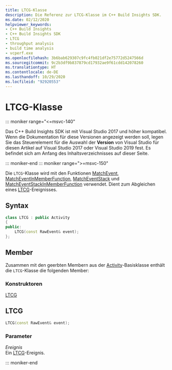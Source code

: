 ```yaml
---
title: LTCG-Klasse
description: Die Referenz zur LTCG-Klasse im C++ Build Insights SDK.
ms.date: 02/12/2020
helpviewer_keywords:
- C++ Build Insights
- C++ Build Insights SDK
- LTCG
- throughput analysis
- build time analysis
- vcperf.exe
ms.openlocfilehash: 3b6bab629307c9fc4fb021df2e75772d5247566d
ms.sourcegitcommit: 9c2b3df9b837879cd17932ae9f61cdd142078260
ms.translationtype: HT
ms.contentlocale: de-DE
ms.lasthandoff: 10/29/2020
ms.locfileid: "92920553"
---
```

# <a name="ltcg-class"></a>LTCG-Klasse

::: moniker range="<=msvc-140"

Das C++ Build Insights SDK ist mit Visual Studio 2017 und höher kompatibel. Wenn die Dokumentation für diese Versionen angezeigt werden soll, legen Sie das Steuerelement für die Auswahl der **Version** von Visual Studio für diesen Artikel auf Visual Studio 2017 oder Visual Studio 2019 fest. Es befindet sich am Anfang des Inhaltsverzeichnisses auf dieser Seite.

::: moniker-end
::: moniker range=">=msvc-150"

Die `LTCG`-Klasse wird mit den Funktionen [MatchEvent](../functions/match-event.md), [MatchEventInMemberFunction](../functions/match-event-in-member-function.md), [MatchEventStack](../functions/match-event-stack.md) und [MatchEventStackInMemberFunction](../functions/match-event-stack-in-member-function.md) verwendet. Dient zum Abgleichen eines [LTCG](../event-table.md#ltcg)-Ereignisses.

## <a name="syntax"></a>Syntax

```cpp
class LTCG : public Activity
{
public:
    LTCG(const RawEvent& event);
};
```

## <a name="members"></a>Member

Zusammen mit den geerbten Membern aus der [Activity](activity.md)-Basisklasse enthält die `LTCG`-Klasse die folgenden Member:

### <a name="constructors"></a>Konstruktoren

[LTCG](#ltcg)

## <a name="ltcg"></a><a name="ltcg"></a> LTCG

```cpp
LTCG(const RawEvent& event);
```

### <a name="parameters"></a>Parameter

*Ereignis*\
Ein [LTCG](../event-table.md#ltcg)-Ereignis.

::: moniker-end
